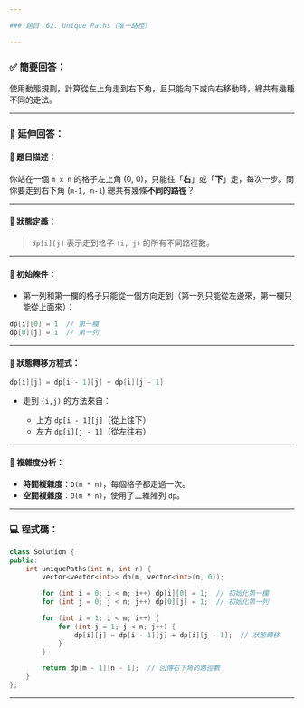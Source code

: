 ```yaml
---

### 題目：62. Unique Paths（唯一路徑）

---
```


### ✅ 簡要回答：

使用動態規劃，計算從左上角走到右下角，且只能向下或向右移動時，總共有幾種不同的走法。

---

### 📘 延伸回答：

#### 📌 題目描述：

你站在一個 `m x n` 的格子左上角 (0, 0)，只能往「**右**」或「**下**」走，每次一步。問你要走到右下角 (`m-1, n-1`) 總共有幾條**不同的路徑**？

---

#### 📌 狀態定義：

> `dp[i][j]` 表示走到格子 `(i, j)` 的所有不同路徑數。

---

#### 📌 初始條件：

* 第一列和第一欄的格子只能從一個方向走到（第一列只能從左邊來，第一欄只能從上面來）：

```cpp
dp[i][0] = 1  // 第一欄
dp[0][j] = 1  // 第一列
```

---

#### 📌 狀態轉移方程式：

```cpp
dp[i][j] = dp[i - 1][j] + dp[i][j - 1]
```

* 走到 `(i,j)` 的方法來自：

  * 上方 `dp[i - 1][j]`（從上往下）
  * 左方 `dp[i][j - 1]`（從左往右）

---

#### 🧠 複雜度分析：

* **時間複雜度**：`O(m * n)`，每個格子都走過一次。
* **空間複雜度**：`O(m * n)`，使用了二維陣列 `dp`。

---

### 💻 程式碼：

```cpp
class Solution {
public:
    int uniquePaths(int m, int n) {
        vector<vector<int>> dp(m, vector<int>(n, 0));

        for (int i = 0; i < m; i++) dp[i][0] = 1;  // 初始化第一欄
        for (int j = 0; j < n; j++) dp[0][j] = 1;  // 初始化第一列

        for (int i = 1; i < m; i++) {
            for (int j = 1; j < n; j++) {
                dp[i][j] = dp[i - 1][j] + dp[i][j - 1];  // 狀態轉移
            }
        }

        return dp[m - 1][n - 1];  // 回傳右下角的路徑數
    }
};
```
---
